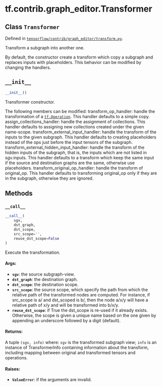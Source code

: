 <div itemscope itemtype="http://developers.google.com/ReferenceObject">
<meta itemprop="name" content="tf.contrib.graph_editor.Transformer" />
<meta itemprop="path" content="Stable" />
<meta itemprop="property" content="__call__"/>
<meta itemprop="property" content="__init__"/>
</div>

# tf.contrib.graph_editor.Transformer

## Class `Transformer`





Defined in [`tensorflow/contrib/graph_editor/transform.py`](/code/stable/tensorflow/contrib/graph_editor/transform.py).

Transform a subgraph into another one.

By default, the constructor create a transform which copy a subgraph and
replaces inputs with placeholders. This behavior can be modified by changing
the handlers.

<h2 id="__init__"><code>__init__</code></h2>

``` python
__init__()
```

Transformer constructor.

The following members can be modified:
transform_op_handler: handle the transformation of a <a href="../../../tf/Operation.md"><code>tf.Operation</code></a>.
  This handler defaults to a simple copy.
assign_collections_handler: handle the assignment of collections.
  This handler defaults to assigning new collections created under the
  given name-scope.
transform_external_input_handler: handle the transform of the inputs to
  the given subgraph. This handler defaults to creating placeholders
  instead of the ops just before the input tensors of the subgraph.
transform_external_hidden_input_handler: handle the transform of the
  hidden inputs of the subgraph, that is, the inputs which are not listed
  in sgv.inputs. This handler defaults to a transform which keep the same
  input if the source and destination graphs are the same, otherwise
  use placeholders.
transform_original_op_handler: handle the transform of original_op. This
  handler defaults to transforming original_op only if they are in the
  subgraph, otherwise they are ignored.



## Methods

<h3 id="__call__"><code>__call__</code></h3>

``` python
__call__(
    sgv,
    dst_graph,
    dst_scope,
    src_scope='',
    reuse_dst_scope=False
)
```

Execute the transformation.

#### Args:

* <b>`sgv`</b>: the source subgraph-view.
* <b>`dst_graph`</b>: the destination graph.
* <b>`dst_scope`</b>: the destination scope.
* <b>`src_scope`</b>: the source scope, which specify the path from which the
    relative path of the transformed nodes are computed. For instance, if
    src_scope is a/ and dst_scoped is b/, then the node a/x/y will have a
    relative path of x/y and will be transformed into b/x/y.
* <b>`reuse_dst_scope`</b>: if True the dst_scope is re-used if it already exists.
    Otherwise, the scope is given a unique name based on the one given
    by appending an underscore followed by a digit (default).

#### Returns:

A tuple `(sgv, info)` where:
  `sgv` is the transformed subgraph view;
  `info` is an instance of TransformerInfo containing
  information about the transform, including mapping between
  original and transformed tensors and operations.

#### Raises:

* <b>`ValueError`</b>: if the arguments are invalid.



